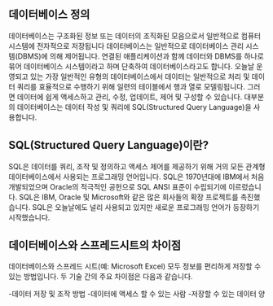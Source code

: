 <h2>데이터베이스 정의</h2>

데이터베이스는 구조화된 정보 또는 데이터의 조직화된 모음으로서 일반적으로 컴퓨터 시스템에 전자적으로 저장됩니다 데이터베이스는 일반적으로 데이터베이스 관리 시스템(DBMS)에 의해 제어됩니다. 연결된 애플리케이션과 함께 데이터와 DBMS를 하나로 묶어 데이터베이스 시스템이라고 하며 단축하여 데이터베이스라고도 합니다.
오늘날 운영되고 있는 가장 일반적인 유형의 데이터베이스에서 데이터는 일반적으로 처리 및 데이터 쿼리를 효율적으로 수행하기 위해 일련의 테이블에서 행과 열로 모델링됩니다. 그러면 데이터에 쉽게 액세스하고 관리, 수정, 업데이트, 제어 및 구성할 수 있습니다. 대부분의 데이터베이스는 데이터 작성 및 쿼리에 SQL(Structured Query Language)을 사용합니다.

<h2>SQL(Structured Query Language)이란?</h2>

SQL은 데이터를 쿼리, 조작 및 정의하고 액세스 제어를 제공하기 위해 거의 모든 관계형 데이터베이스에서 사용되는 프로그래밍 언어입니다. SQL은 1970년대에 IBM에서 처음 개발되었으며 Oracle의 적극적인 공헌으로 SQL ANSI 표준이 수립되기에 이르렀습니다. SQL은 IBM, Oracle 및 Microsoft와 같은 많은 회사들의 확장 프로젝트를 촉진했습니다. SQL은 오늘날에도 널리 사용되고 있지만 새로운 프로그래밍 언어가 등장하기 시작했습니다.

<h2>데이터베이스와 스프레드시트의 차이점</h2>

데이터베이스와 스프레드 시트(예: Microsoft Excel) 모두 정보를 편리하게 저장할 수 있는 방법입니다. 두 기술 간의 주요 차이점은 다음과 같습니다.

-데이터 저장 및 조작 방법
-데이터에 액세스 할 수 있는 사람
-저장할 수 있는 데이터 양
